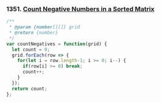 ### 1351. [Count Negative Numbers in a Sorted Matrix](https://leetcode.com/problems/count-negative-numbers-in-a-sorted-matrix/)
```javascript
/**
 * @param {number[][]} grid
 * @return {number}
 */
var countNegatives = function(grid) {
  let count = 0;
  grid.forEach(row => {
    for(let i = row.length-1; i >= 0; i--) {
      if(row[i] >= 0) break;
      count++;
    }
  });
  return count;
};
```
